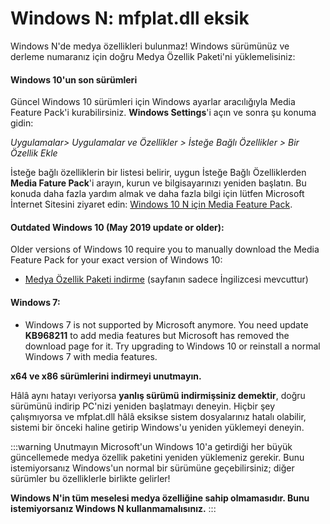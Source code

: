# Windows N: mfplat.dll eksik

Windows N'de medya özellikleri bulunmaz! Windows sürümünüz ve derleme numaranız için doğru Medya Özellik Paketi'ni yüklemelisiniz:

#### Windows 10'un son sürümleri
Güncel Windows 10 sürümleri için Windows ayarlar aracılığıyla Media Feature Pack'i kurabilirsiniz. **Windows Settings**'i açın ve sonra şu konuma gidin:

*Uygulamalar> Uygulamalar ve Özellikler > İsteğe Bağlı Özellikler > Bir Özellik Ekle*

İsteğe bağlı özelliklerin bir listesi belirir, uygun İsteğe Bağlı Özelliklerden **Media Fature Pack**'i arayın, kurun ve bilgisayarınızı yeniden başlatın. Bu konuda daha fazla yardım almak ve daha fazla bilgi için lütfen Microsoft İnternet Sitesini ziyaret edin: [Windows 10 N için Media Feature Pack](https://support.microsoft.com/en-us/help/4516397/media-feature-pack-for-windows-10-n-november-2019).

#### Outdated Windows 10 (May 2019 update or older):
Older versions of Windows 10 require you to manually download the Media Feature Pack for your exact version of Windows 10:
  * [Medya Özellik Paketi indirme](https://www.microsoft.com/en-us/software-download/mediafeaturepack) (sayfanın sadece İngilizcesi mevcuttur)

#### Windows 7:
  * Windows 7 is not supported by Microsoft anymore. You need update **KB968211** to add media features but Microsoft has removed the download page for it. Try upgrading to Windows 10 or reinstall a normal Windows 7 with media features.

**x64 ve x86 sürümlerini indirmeyi unutmayın.**

Hâlâ aynı hatayı veriyorsa **yanlış sürümü indirmişsiniz demektir**, doğru sürümünü indirip PC'nizi yeniden başlatmayı deneyin. Hiçbir şey çalışmıyorsa ve mfplat.dll hâlâ eksikse sistem dosyalarınız hatalı olabilir, sistemi bir önceki haline getirip Windows'u yeniden yüklemeyi deneyin.

:::warning
Unutmayın Microsoft'un Windows 10'a getirdiği her büyük güncellemede medya özellik paketini yeniden yüklemeniz gerekir. Bunu istemiyorsanız Windows'un normal bir sürümüne geçebilirsiniz; diğer sürümler bu özelliklerle birlikte gelirler!

**Windows N'in tüm meselesi medya özelliğine sahip olmamasıdır. Bunu istemiyorsanız Windows N kullanmamalısınız.**
:::
